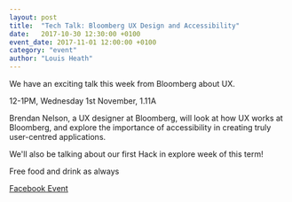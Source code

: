 ```yaml
---
layout: post
title:  "Tech Talk: Bloomberg UX Design and Accessibility"
date:   2017-10-30 12:30:00 +0100
event_date: 2017-11-01 12:00:00 +0100
category: "event"
author: "Louis Heath"
---
```


We have an exciting talk this week from Bloomberg about UX.

12-1PM, Wednesday 1st November, 1.11A

Brendan Nelson, a UX designer at Bloomberg, will look at how UX works at Bloomberg, and explore the importance of accessibility in creating truly user-centred applications.

We'll also be talking about our first Hack in explore week of this term!

Free food and drink as always

<a class="btn btn--dark" href="https://www.facebook.com/events/173556283225039/?acontext=%7B%22source%22%3A5%2C%22page_id_source%22%3A186624821720134%2C%22action_history%22%3A[%7B%22surface%22%3A%22page%22%2C%22mechanism%22%3A%22main_list%22%2C%22extra_data%22%3A%22%7B%5C%22page_id%5C%22%3A186624821720134%2C%5C%22tour_id%5C%22%3Anull%7D%22%7D]%2C%22has_source%22%3Atrue%7D">
    Facebook Event
</a>
